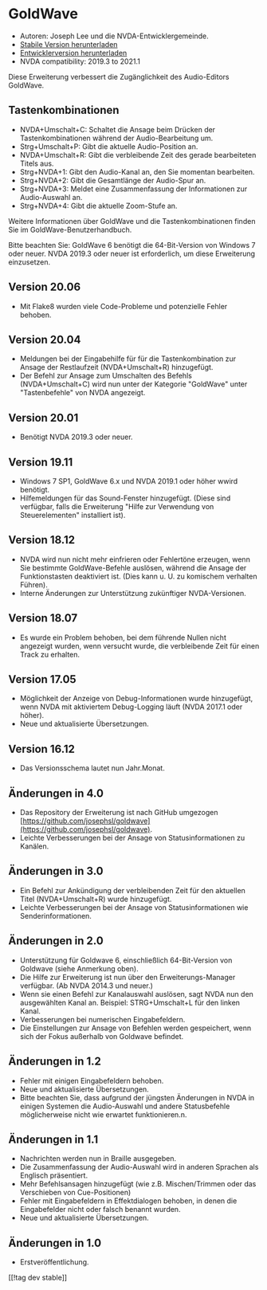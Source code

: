 # GoldWave #

* Autoren: Joseph Lee und die NVDA-Entwicklergemeinde.
* [Stabile Version herunterladen][1]
* [Entwicklerversion herunterladen][2]
* NVDA compatibility: 2019.3 to 2021.1

Diese Erweiterung verbessert die Zugänglichkeit des Audio-Editors GoldWave.

## Tastenkombinationen ##

* NVDA+Umschalt+C: Schaltet die Ansage beim Drücken der Tastenkombinationen
  während der Audio-Bearbeitung um.
* Strg+Umschalt+P: Gibt die aktuelle Audio-Position an.
* NVDA+Umschalt+R: Gibt die verbleibende Zeit des gerade bearbeiteten Titels
  aus.
* Strg+NVDA+1: Gibt den Audio-Kanal an, den Sie momentan bearbeiten.
* Strg+NVDA+2: Gibt die Gesamtlänge der Audio-Spur an.
* Strg+NVDA+3: Meldet eine Zusammenfassung der Informationen zur
  Audio-Auswahl an.
* Strg+NVDA+4: Gibt die aktuelle Zoom-Stufe an.

Weitere Informationen über GoldWave und die Tastenkombinationen finden Sie
im GoldWave-Benutzerhandbuch.

Bitte beachten Sie: GoldWave 6 benötigt die 64-Bit-Version von Windows 7
oder neuer. NVDA 2019.3 oder neuer ist erforderlich, um diese Erweiterung
einzusetzen.

## Version 20.06

* Mit Flake8 wurden viele Code-Probleme und potenzielle Fehler behoben.

## Version 20.04

* Meldungen bei der Eingabehilfe für für die Tastenkombination zur Ansage
  der Restlaufzeit (NVDA+Umschalt+R) hinzugefügt.
* Der Befehl zur Ansage zum Umschalten des Befehls (NVDA+Umschalt+C) wird
  nun unter der Kategorie "GoldWave" unter "Tastenbefehle" von NVDA
  angezeigt.

## Version 20.01

* Benötigt NVDA 2019.3 oder neuer.

## Version 19.11

* Windows 7 SP1, GoldWave 6.x und NVDA 2019.1 oder höher wwird benötigt.
* Hilfemeldungen für das Sound-Fenster hinzugefügt. (Diese sind verfügbar,
  falls die Erweiterung "Hilfe zur Verwendung von Steuerelementen"
  installiert ist).

## Version 18.12

* NVDA wird nun nicht mehr einfrieren oder Fehlertöne erzeugen, wenn Sie
  bestimmte GoldWave-Befehle auslösen, während die Ansage der
  Funktionstasten deaktiviert ist. (Dies kann u. U. zu komischem verhalten
  Führen).
* Interne Änderungen zur Unterstützung zukünftiger NVDA-Versionen.

## Version 18.07

* Es wurde ein Problem behoben, bei dem führende Nullen nicht angezeigt
  wurden, wenn versucht wurde, die verbleibende Zeit für einen Track zu
  erhalten.

## Version 17.05

* Möglichkeit der Anzeige von Debug-Informationen wurde hinzugefügt, wenn
  NVDA mit aktiviertem Debug-Logging läuft (NVDA 2017.1 oder höher).
* Neue und aktualisierte Übersetzungen.

## Version 16.12

* Das Versionsschema lautet nun Jahr.Monat.

## Änderungen in 4.0

* Das Repository der Erweiterung ist nach GitHub umgezogen
  [https://github.com/josephsl/goldwave](https://github.com/josephsl/goldwave).
* Leichte Verbesserungen bei der Ansage von Statusinformationen zu Kanälen.

## Änderungen in 3.0

* Ein Befehl zur Ankündigung der verbleibenden Zeit für den aktuellen Titel
  (NVDA+Umschalt+R) wurde hinzugefügt.
* Leichte Verbesserungen bei der Ansage von Statusinformationen wie
  Senderinformationen.

## Änderungen in 2.0

* Unterstützung für Goldwave 6, einschließlich 64-Bit-Version von Goldwave
  (siehe Anmerkung oben).
* Die Hilfe zur Erweiterung ist nun über den Erweiterungs-Manager
  verfügbar. (Ab NVDA 2014.3 und neuer.)
* Wenn sie einen Befehl zur Kanalauswahl auslösen, sagt NVDA nun den
  ausgewählten Kanal an. Beispiel: STRG+Umschalt+L für den linken Kanal.
* Verbesserungen bei numerischen Eingabefeldern.
* Die Einstellungen zur Ansage von Befehlen werden gespeichert, wenn sich
  der Fokus außerhalb von Goldwave befindet.

## Änderungen in 1.2

* Fehler mit einigen Eingabefeldern behoben.
* Neue und aktualisierte Übersetzungen.
* Bitte beachten Sie, dass aufgrund der jüngsten Änderungen in NVDA in
  einigen Systemen die Audio-Auswahl und andere Statusbefehle möglicherweise
  nicht wie erwartet funktionieren.n.

## Änderungen in 1.1

* Nachrichten werden nun in Braille ausgegeben.
* Die Zusammenfassung der Audio-Auswahl wird in anderen Sprachen als
  Englisch präsentiert.
* Mehr Befehlsansagen hinzugefügt (wie z.B. Mischen/Trimmen oder das
  Verschieben von Cue-Positionen)
* Fehler mit Eingabefeldern in Effektdialogen behoben, in denen die
  Eingabefelder nicht oder falsch benannt wurden.
* Neue und aktualisierte Übersetzungen.

## Änderungen in 1.0

* Erstveröffentlichung.

[[!tag dev stable]]

[1]: https://addons.nvda-project.org/files/get.php?file=gwv

[2]: https://addons.nvda-project.org/files/get.php?file=gwv-dev
